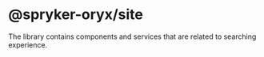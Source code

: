 # @spryker-oryx/site

The library contains components and services that are related to searching experience.

